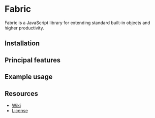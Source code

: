 # Fabric

Fabric is a JavaScript library for extending standard built-in objects and higher productivity.

## Installation

## Principal features

## Example usage

## Resources

- [Wiki](https://github.com/neamhain/fabric/wiki)
- [License](LICENSE)
